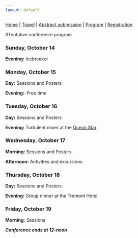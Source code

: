 ```yaml
---
layout: default
---
```


[Home](./) | [Travel](./travel) | [Abstract submission](./submissions) | [Program](./program) | [Registration](./registration)

#Tentative conference program

### Sunday, October 14

**Evening:** Icebreaker

### Monday, October 15

**Day:** Sessions and Posters

**Evening:**: Free time

### Tuesday, October 16

**Day:** Sessions and Posters

**Evening:** Turbulent mixer at the [Ocean Star](http://www.oceanstaroec.com/)

### Wednesday, October 17

**Morning:** Sessions and Posters

**Afternoon:** Activities and excursions

### Thursday, October 18

**Day:** Sessions and Posters

**Evening:**  Group dinner at the Tremont Hotel

### Friday, October 19

**Morning:** Sessions

***Conference ends at 12-noon***
